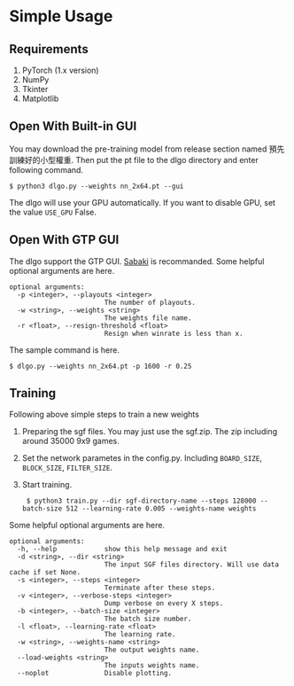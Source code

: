 # Simple Usage

## Requirements
1. PyTorch (1.x version)
2. NumPy
3. Tkinter
4. Matplotlib

## Open With Built-in GUI

You may download the pre-training model from release section named 預先訓練好的小型權重. Then put the pt file to the dlgo directory and enter following command. 

    $ python3 dlgo.py --weights nn_2x64.pt --gui

The dlgo will use your GPU automatically. If you want to disable GPU, set the value ```USE_GPU``` False.


## Open With GTP GUI

The dlgo support the GTP GUI. [Sabaki](https://sabaki.yichuanshen.de) is recommanded. Some helpful optional arguments are here.

    optional arguments:
      -p <integer>, --playouts <integer>
                            The number of playouts.
      -w <string>, --weights <string>
                            The weights file name.
      -r <float>, --resign-threshold <float>
                            Resign when winrate is less than x.

The sample command is here.

    $ dlgo.py --weights nn_2x64.pt -p 1600 -r 0.25

## Training

Following above simple steps to train a new weights

1. Preparing the sgf files. You may just use the sgf.zip. The zip including around 35000 9x9 games.
2. Set the network parametes in the config.py. Including ```BOARD_SIZE```, ```BLOCK_SIZE```, ```FILTER_SIZE```.
3. Start training.

        $ python3 train.py --dir sgf-directory-name --steps 128000 --batch-size 512 --learning-rate 0.005 --weights-name weights

Some helpful optional arguments are here.

    optional arguments:
      -h, --help            show this help message and exit
      -d <string>, --dir <string>
                            The input SGF files directory. Will use data cache if set None.
      -s <integer>, --steps <integer>
                            Terminate after these steps.
      -v <integer>, --verbose-steps <integer>
                            Dump verbose on every X steps.
      -b <integer>, --batch-size <integer>
                            The batch size number.
      -l <float>, --learning-rate <float>
                            The learning rate.
      -w <string>, --weights-name <string>
                            The output weights name.
      --load-weights <string>
                            The inputs weights name.
      --noplot              Disable plotting.

